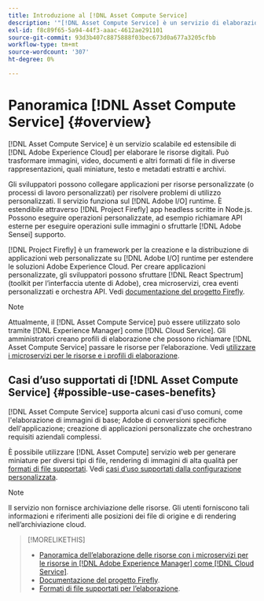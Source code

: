 ```yaml
---
title: Introduzione al [!DNL Asset Compute Service]
description: '"[!DNL Asset Compute Service] è un servizio di elaborazione delle risorse nativo per il cloud che riduce la complessità e migliora la scalabilità".'
exl-id: f8c89f65-5a94-44f3-aaac-4612ae291101
source-git-commit: 93d3b407c8875888f03bec673d0a677a3205cfbb
workflow-type: tm+mt
source-wordcount: '307'
ht-degree: 0%

---
```


# Panoramica [!DNL Asset Compute Service] {#overview}

[!DNL Asset Compute Service] è un servizio scalabile ed estensibile di [!DNL Adobe Experience Cloud] per elaborare le risorse digitali. Può trasformare immagini, video, documenti e altri formati di file in diverse rappresentazioni, quali miniature, testo e metadati estratti e archivi.

Gli sviluppatori possono collegare applicazioni per risorse personalizzate (o processi di lavoro personalizzati) per risolvere problemi di utilizzo personalizzati. Il servizio funziona sul [!DNL Adobe I/O] runtime. È estendibile attraverso [!DNL Project Firefly] app headless scritte in Node.js. Possono eseguire operazioni personalizzate, ad esempio richiamare API esterne per eseguire operazioni sulle immagini o sfruttarle [!DNL Adobe Sensei] supporto.

[!DNL Project Firefly] è un framework per la creazione e la distribuzione di applicazioni web personalizzate su [!DNL Adobe I/O] runtime per estendere le soluzioni Adobe Experience Cloud. Per creare applicazioni personalizzate, gli sviluppatori possono sfruttare [!DNL React Spectrum] (toolkit per l’interfaccia utente di Adobe), crea microservizi, crea eventi personalizzati e orchestra API. Vedi [documentazione del progetto Firefly](https://www.adobe.io/apis/experienceplatform/project-firefly/docs.html).

>[!NOTE]
>
>Attualmente, il [!DNL Asset Compute Service] può essere utilizzato solo tramite [!DNL Experience Manager] come [!DNL Cloud Service]. Gli amministratori creano profili di elaborazione che possono richiamare [!DNL Asset Compute Service] passare le risorse per l’elaborazione. Vedi [utilizzare i microservizi per le risorse e i profili di elaborazione](https://experienceleague.adobe.com/docs/experience-manager-cloud-service/assets/manage/asset-microservices-configure-and-use.html).

## Casi d’uso supportati di [!DNL Asset Compute Service] {#possible-use-cases-benefits}

[!DNL Asset Compute Service] supporta alcuni casi d&#39;uso comuni, come l&#39;elaborazione di immagini di base; Adobe di conversioni specifiche dell&#39;applicazione; creazione di applicazioni personalizzate che orchestrano requisiti aziendali complessi.

È possibile utilizzare [!DNL Asset Compute] servizio web per generare miniature per diversi tipi di file, rendering di immagini di alta qualità per [formati di file supportati](https://experienceleague.adobe.com/docs/experience-manager-cloud-service/assets/file-format-support.html). Vedi [casi d’uso supportati dalla configurazione personalizzata](https://experienceleague.adobe.com/docs/experience-manager-cloud-service/assets/manage/asset-microservices-configure-and-use.html).

>[!NOTE]
>
>Il servizio non fornisce archiviazione delle risorse. Gli utenti forniscono tali informazioni e riferimenti alle posizioni dei file di origine e di rendering nell’archiviazione cloud.

<!-- TBD: Should this be mentioned in the docs?

|Asset Compute Service does not do this|Expectations from implementing client|
|---|---|
| Binary uploads or API-based asset ingestion. | Use other methods to ingest assets. |
| Store binaries or any persisted data across processing requests.| Each request is independent so treat it as a standalone request by sharing binary and processing instructions. |
| Store any configurations such as processing rules or settings for a user or an organization's account. | Add processing request to each request/instruction. |
| Direct event handling of asset creation events from storage systems and processing completed notifications, and errors. | Use [!DNL Adobe I/O] Events and other methods. |

-->

>[!MORELIKETHIS]
>
>* [Panoramica dell’elaborazione delle risorse con i microservizi per le risorse in [!DNL Adobe Experience Manager] come [!DNL Cloud Service]](https://experienceleague.adobe.com/docs/experience-manager-cloud-service/assets/asset-microservices-overview.html).
>* [Documentazione del progetto Firefly](https://www.adobe.io/apis/experienceplatform/project-firefly/docs.html).
>* [Formati di file supportati per l’elaborazione](https://experienceleague.adobe.com/docs/experience-manager-cloud-service/assets/file-format-support.html).


<!-- **TBD:**
* Clarify the service can only be used within AEM as Cloud Service. The docs provided as context for custom application developers. Not to be used as a standalone service.
  ** and API as that plays a role in custom applications (accepting standard params, invoking Nui itself in the future, etc. (this is an outlook))

* link to aem as cloud service docs on asset ingestion and customization with processing profiles.
-->
